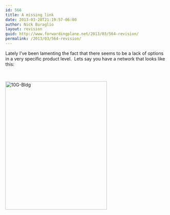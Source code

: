 ```yaml
---
id: 566
title: A missing link
date: 2013-03-28T21:19:57-06:00
author: Nick Buraglio
layout: revision
guid: http://www.forwardingplane.net/2013/03/564-revision/
permalink: /2013/03/564-revision/
---
```

Lately I&#8217;ve been lamenting the fact that there seems to be a lack of options in a very specific product level.  Lets say you have a network that looks like this:

&nbsp;

[<img class=" wp-image-565 alignleft" alt="10G-Bldg" src="http://www.forwardingplane.net/wp-content/uploads/2013/03/10G-Bldg-216x300.jpg" width="316" height="400" />](http://www.forwardingplane.net/wp-content/uploads/2013/03/10G-Bldg.jpg)